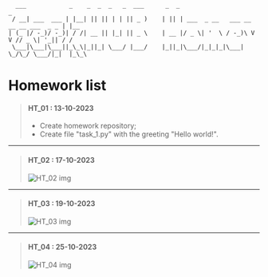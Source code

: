 ```
  ___            _    _  _  _   _  ___      _  _                                     _   
 / __| ___  ___ | |__| || || | | || _ )    | || | ___  _ __   ___ __ __ __ ___  _ _ | |__
| (_ |/ -_)/ -_)| / /| __ || |_| || _ \    | __ |/ _ \| '  \ / -_)\ V  V // _ \| '_|| / /
 \___|\___|\___||_\_\|_||_| \___/ |___/    |_||_|\___/|_|_|_|\___| \_/\_/ \___/|_|  |_\_\
```

# Homework list

> #### HT_01 : 13-10-2023  
> - Create homework repository;   
> - Create file "task_1.py" with the greeting "Hello world!".

___


> #### HT_02 : 17-10-2023  
> ![HT_02 img]((https://github.com/korniienko-dm/geekhub-homework/raw/main/img/ht_02.png))

___


> #### HT_03 : 19-10-2023  
> ![HT_03 img]((https://github.com/korniienko-dm/geekhub-homework/raw/main/img/ht_03.png))

___


> #### HT_04 : 25-10-2023  
> ![HT_04 img]((https://github.com/korniienko-dm/geekhub-homework/raw/main/img/ht_04.png))